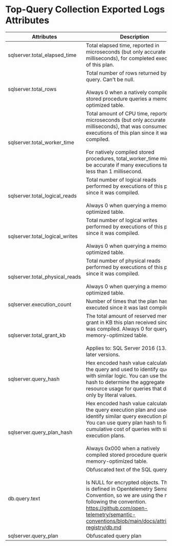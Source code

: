 # Top-Query Collection Exported Logs Attributes

| Attributes               | Description                                                                                                                                                                                                                                                                                                        | Type   |   |   |   |   |   |   |   |
|--------------------------|--------------------------------------------------------------------------------------------------------------------------------------------------------------------------------------------------------------------------------------------------------------------------------------------------------------------|--------|---|---|---|---|---|---|---|
| sqlserver.total_elapsed_time    | Total elapsed time, reported in microseconds (but only accurate to milliseconds), for completed executions of this plan.<br>                                                                                                                                                                                       | int    |   |   |   |   |   |   |   |
| sqlserver.total_rows            | Total number of rows returned by the query. Can't be null.<br><br>Always 0 when a natively compiled stored procedure queries a memory-optimized table.                                                                                                                                                             | int    |   |   |   |   |   |   |   |
| sqlserver.total_worker_time     | Total amount of CPU time, reported in microseconds (but only accurate to milliseconds), that was consumed by executions of this plan since it was compiled.<br><br>For natively compiled stored procedures, total_worker_time might not be accurate if many executions take less than 1 millisecond.               | int    |   |   |   |   |   |   |   |
| sqlserver.total_logical_reads   | Total number of logical reads performed by executions of this plan since it was compiled.<br><br>Always 0 when querying a memory-optimized table.                                                                                                                                                                  | int    |   |   |   |   |   |   |   |
| sqlserver.total_logical_writes  | Total number of logical writes performed by executions of this plan since it was compiled.<br><br>Always 0 when querying a memory-optimized table.                                                                                                                                                                 | int    |   |   |   |   |   |   |   |
| sqlserver.total_physical_reads  | Total number of physical reads performed by executions of this plan since it was compiled.<br><br>Always 0 when querying a memory-optimized table.                                                                                                                                                                 | int    |   |   |   |   |   |   |   |
| sqlserver.execution_count       | Number of times that the plan has been executed since it was last compiled.                                                                                                                                                                                                                                        | int    |   |   |   |   |   |   |   |
| sqlserver.total_grant_kb        | The total amount of reserved memory grant in KB this plan received since it was compiled. Always 0 for querying a memory-optimized table.<br><br>Applies to: SQL Server 2016 (13.x) and later versions.                                                                                                            | int    |   |   |   |   |   |   |   |
| sqlserver.query_hash            | Hex encoded hash value calculated on the query and used to identify queries with similar logic. You can use the query hash to determine the aggregate resource usage for queries that differ only by literal values.                                                                                               | string |   |   |   |   |   |   |   |
| sqlserver.query_plan_hash       | Hex encoded hash value calculated on the query execution plan and used to identify similar query execution plans. You can use query plan hash to find the cumulative cost of queries with similar execution plans.<br><br>Always 0x000 when a natively compiled stored procedure queries a memory-optimized table. | string |   |   |   |   |   |   |   |
| db.query.text            | Obfuscated text of the SQL query.<br><br>Is NULL for encrypted objects. This one is defined in Opentelemetry Semantic Convention, so we are using the naming following the convention. https://github.com/open-telemetry/semantic-conventions/blob/main/docs/attributes-registry/db.md                                                                                                                                                                                                                                           | string |   |   |   |   |   |   |   |
| sqlserver.query_plan            | Obfuscated query plan                                                                                                                                                                                                                                                                                              | string |   |   |   |   |   |   |   |
